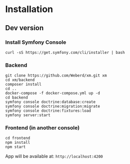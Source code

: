 # Installation

## Dev version

### Install Symfony Console

`curl -sS https://get.symfony.com/cli/installer | bash`

### Backend
```
git clone https://github.com/Weberd/xm.git xm
cd xm/backend
composer install
cd ..
docker-compose -f docker-compose.yml up -d
cd backend
symfony console doctrine:database:create
symfony console doctrine:migration:migrate
symfony console doctrine:fixtures:load
symfony server:start
```

### Frontend (in another console)

```
cd frontend
npm install
npm start
```

App will be available at:
`http://localhost:4200`
